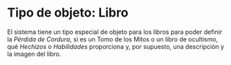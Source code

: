 # Tipo de objeto: Libro

El sistema tiene un tipo especial de objeto para los libros para poder definir la _Pérdida de Cordura_, si es un Tomo de los Mitos o un libro de ocultismo, qué _Hechizos_ o _Habilidades_ proporciona y, por supuesto, una descripción y la imagen del libro.
